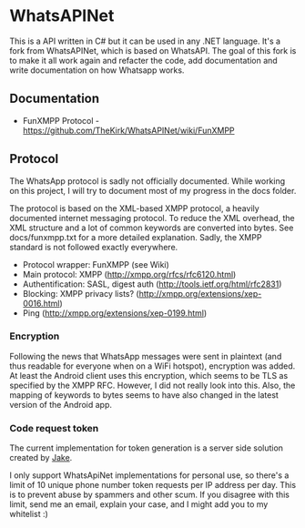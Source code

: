 WhatsAPINet
===========

This is a API written in C# but it can be used in any .NET language. It's a fork from WhatsAPINet, which is based on WhatsAPI.
The goal of this fork is to make it all work again and refacter the code, add documentation and write documentation
on how Whatsapp works.

## Documentation
* FunXMPP Protocol - https://github.com/TheKirk/WhatsAPINet/wiki/FunXMPP

## Protocol
The WhatsApp protocol is sadly not officially documented. While working on this
project, I will try to document most of my progress in the docs folder.

The protocol is based on the XML-based XMPP protocol, a heavily documented
internet messaging protocol. To reduce the XML overhead, the XML structure and a
lot of common keywords are converted into bytes. See docs/funxmpp.txt for a
more detailed explanation. Sadly, the XMPP standard is not followed exactly
everywhere.

* Protocol wrapper: FunXMPP (see Wiki)
* Main protocol: XMPP (http://xmpp.org/rfcs/rfc6120.html)
* Authentification: SASL, digest auth (http://tools.ietf.org/html/rfc2831)
* Blocking: XMPP privacy lists? (http://xmpp.org/extensions/xep-0016.html)
* Ping (http://xmpp.org/extensions/xep-0199.html)

### Encryption

Following the news that WhatsApp messages were sent in plaintext (and thus
readable for everyone when on a WiFi hotspot), encryption was added. At least
the Android client uses this encryption, which seems to be TLS as specified by
the XMPP RFC. However, I did not really look into this. Also, the mapping of
keywords to bytes seems to have also changed in the latest version of the
Android app.


### Code request token
The current implementation for token generation is a server side solution created by [Jake](https://github.com/dynogic).

I only support WhatsApiNet implementations for personal use, so there's a limit of 10 unique phone number token requests per IP address per day.
This is to prevent abuse by spammers and other scum.
If you disagree with this limit, send me an email, explain your case, and I might add you to my whitelist :)